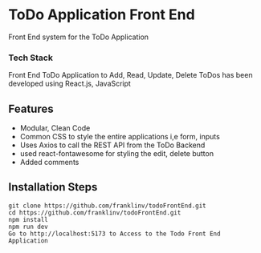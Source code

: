 # ToDo Application Front End
Front End system for the ToDo Application

### Tech Stack 
Front End ToDo Application to Add, Read, Update, Delete ToDos has been developed using React.js, JavaScript
## Features
- Modular, Clean Code
- Common CSS to style the entire applications i,e form, inputs
- Uses Axios to call the REST API from the ToDo Backend
- used react-fontawesome for styling the edit, delete button
- Added comments

## Installation Steps
``` 
git clone https://github.com/franklinv/todoFrontEnd.git
cd https://github.com/franklinv/todoFrontEnd.git
npm install
npm run dev
Go to http://localhost:5173 to Access to the Todo Front End Application
```
